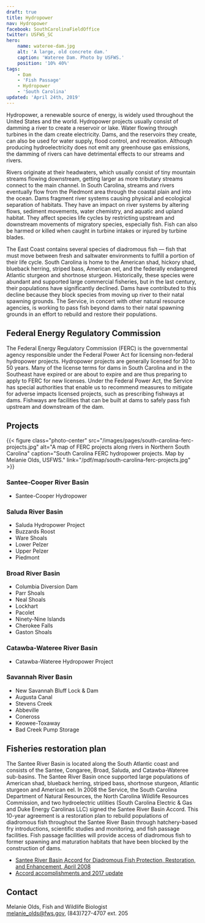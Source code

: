 ```yaml
---
draft: true
title: Hydropower
nav: Hydropower
facebook: SouthCarolinaFieldOffice
twitter: USFWS_SC
hero:
    name: wateree-dam.jpg
    alt: 'A large, old concrete dam.'
    caption: 'Wateree Dam. Photo by USFWS.'
    position: '10% 40%'
tags:
    - Dam
    - 'Fish Passage'
    - Hydropower
    - 'South Carolina'
updated: 'April 24th, 2019'
---
```


Hydropower, a renewable source of energy, is widely used throughout the United States and the world. Hydropower projects usually consist of damming a river to create a reservoir or lake. Water flowing through turbines in the dam create electricity. Dams, and the reservoirs they create, can also be used for water supply, flood control, and recreation. Although producing hydroelectricity does not emit any greenhouse gas emissions, the damming of rivers can have detrimental effects to our streams and rivers.

Rivers originate at their headwaters, which usually consist of tiny mountain streams flowing downstream, getting larger as more tributary streams connect to the main channel. In South Carolina, streams and rivers eventually flow from the Piedmont area through the coastal plain and into the ocean. Dams fragment river systems causing physical and ecological separation of habitats. They have an impact on river systems by altering flows, sediment movements, water chemistry, and aquatic and upland habitat. They affect species life cycles by restricting upstream and downstream movements of migratory species, especially fish. Fish can also be harmed or killed when caught in turbine intakes or injured by turbine blades.

The East Coast contains several species of diadromous fish &mdash; fish that must move between fresh and saltwater environments to fulfill a portion of their life cycle. South Carolina is home to the American shad, hickory shad, blueback herring, striped bass, American eel, and the federally endangered Atlantic sturgeon and shortnose sturgeon. Historically, these species were abundant and supported large commercial fisheries, but in the last century, their populations have significantly declined. Dams have contributed to this decline because they block species from moving up river to their natal spawning grounds. The Service, in concert with other natural resource agencies, is working to pass fish beyond dams to their natal spawning grounds in an effort to rebuild and restore their populations.

## Federal Energy Regulatory Commission

The Federal Energy Regulatory Commission (FERC) is the governmental agency responsible under the Federal Power Act for licensing non-federal hydropower projects. Hydropower projects are generally licensed for 30 to 50 years. Many of the license terms for dams in South Carolina and in the Southeast have expired or are about to expire and are thus preparing to apply to FERC for new licenses. Under the Federal Power Act, the Service has special authorities that enable us to recommend measures to mitigate for adverse impacts licensed projects, such as prescribing fishways at dams. Fishways are facilities that can be built at dams to safely pass fish upstream and downstream of the dam.

## Projects

{{< figure class="photo-center" src="/images/pages/south-carolina-ferc-projects.jpg" alt="A map of FERC projects along rivers in Northern South Carolina" caption="South Carolina FERC hydropower projects. Map by Melanie Olds, USFWS." link="/pdf/map/south-carolina-ferc-projects.jpg" >}}

### Santee-Cooper River Basin

- Santee-Cooper Hydropower
 
### Saluda River Basin

- Saluda Hydropower Project
- Buzzards Roost
- Ware Shoals
- Lower Pelzer
- Upper Pelzer
- Piedmont
 
### Broad River Basin

- Columbia Diversion Dam
- Parr Shoals
- Neal Shoals
- Lockhart
- Pacolet
- Ninety-Nine Islands
- Cherokee Falls
- Gaston Shoals
 
### Catawba-Wateree River Basin

- Catawba-Wateree Hydropower Project
 
### Savannah River Basin

- New Savannah Bluff Lock & Dam
- Augusta Canal
- Stevens Creek
- Abbeville
- Coneross
- Keowee-Toxaway
- Bad Creek Pump Storage

## Fisheries restoration plan

The Santee River Basin is located along the South Atlantic coast and consists of the Santee, Congaree, Broad, Saluda, and Catawba-Wateree sub-basins. The Santee River Basin once supported large populations of American shad, blueback herring, striped bass, shortnose sturgeon, Atlantic sturgeon and American eel. In 2008 the Service, the South Carolina Department of Natural Resources, the North Carolina Wildlife Resources Commission, and two hydroelectric utilities (South Carolina Electric & Gas and Duke Energy Carolinas LLC) signed the Santee River Basin Accord. This 10-year agreement is a restoration plan to rebuild populations of diadromous fish throughout the Santee River Basin through hatchery-based fry introductions, scientific studies and monitoring, and fish passage facilities. Fish passage facilities will provide access of diadromous fish to former spawning and maturation habitats that have been blocked by the construction of dams.

- [Santee River Basin Accord for Diadromous Fish Protection, Restoration, and Enhancement, April 2008](/pdf/agreement/santee-river-basin-accord.pdf)
- [Accord accomplishments and 2017 update](http://dnr.sc.gov/fish/diadromous)

## Contact

Melanie Olds, Fish and Wildlife Biologist  
[melanie_olds@fws.gov](mailto:melanie_olds@fws.gov), (843)727-4707 ext. 205
